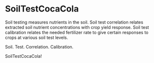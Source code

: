# SoilTestCocaCola

Soil testing measures nutrients in the soil. Soil test correlation relates extracted soil nutrient concentrations with crop yield response. Soil test calibration relates the needed fertilizer rate to give certain responses to crops at various soil test levels. 

Soil. Test. Correlation. Calibration.

SoilTestCocaCola!
